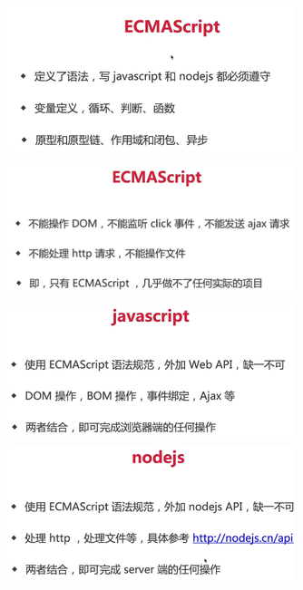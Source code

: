 ![image-20211214191443356](media/image-20211214191443356.png) 

![image-20211214191514214](media/image-20211214191514214.png)

![image-20211214191616766](media/image-20211214191616766.png) 

![image-20211214191718510](media/image-20211214191718510.png) 

